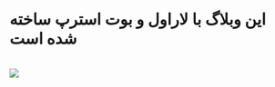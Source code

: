<div style:"text-align:right;direction:rtl">
<h1>این وبلاگ با لاراول و بوت استرپ ساخته شده است</h1>
<br>
<div class="row">
  <img src="http://bayanbox.ir/view/4052629578230657904/Capture.png" >
  
  </div>


</div>
